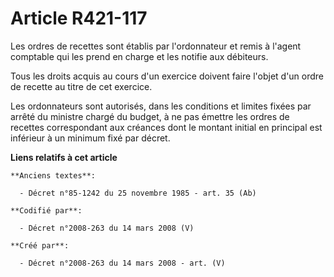 # Article R421-117

Les ordres de recettes sont établis par l'ordonnateur et remis à l'agent comptable qui les prend en charge et les notifie aux
débiteurs.

Tous les droits acquis au cours d'un exercice doivent faire l'objet d'un ordre de recette au titre de cet exercice.

Les ordonnateurs sont autorisés, dans les conditions et limites fixées par arrêté du ministre chargé du budget, à ne pas
émettre les ordres de recettes correspondant aux créances dont le montant initial en principal est inférieur à un minimum
fixé par décret.

**Liens relatifs à cet article**

	**Anciens textes**:

	  - Décret n°85-1242 du 25 novembre 1985 - art. 35 (Ab)

	**Codifié par**:

	  - Décret n°2008-263 du 14 mars 2008 (V)

	**Créé par**:

	  - Décret n°2008-263 du 14 mars 2008 - art. (V)

